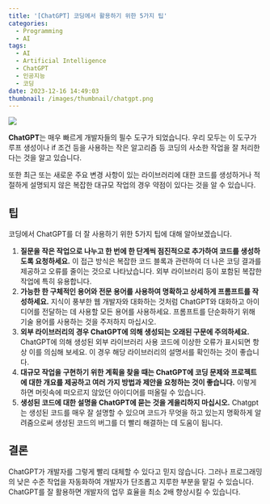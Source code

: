 ```yaml
---
title: '[ChatGPT] 코딩에서 활용하기 위한 5가지 팁'
categories:
  - Programming
  - AI
tags:
  - AI
  - Artificial Intelligence
  - ChatGPT
  - 인공지능
  - 코딩
date: 2023-12-16 14:49:03
thumbnail: /images/thumbnail/chatgpt.png
---
```


![](/images/header/chatgpt-3.png)

**ChatGPT**는 매우 빠르게 개발자들의 필수 도구가 되었습니다. 우리 모두는 이 도구가 루프 생성이나 if 조건 등을 사용하는 작은 알고리즘 등 코딩의 사소한 작업을 잘 처리한다는 것을 알고 있습니다.

또한 최근 또는 새로운 주요 변경 사항이 있는 라이브러리에 대한 코드를 생성하거나 적절하게 설명되지 않은 복잡한 대규모 작업의 경우 약점이 있다는 것을 알 수 있습니다.

## 팁

코딩에서 ChatGPT를 더 잘 사용하기 위한 5가지 팁에 대해 알아보겠습니다.

1. **질문을 작은 작업으로 나누고 한 번에 한 단계씩 점진적으로 추가하여 코드를 생성하도록 요청하세요.** 이 접근 방식은 복잡한 코드 블록과 관련하여 더 나은 코딩 결과를 제공하고 오류를 줄이는 것으로 나타났습니다. 외부 라이브러리 등이 포함된 복잡한 작업에 특히 유용합니다.
   <br/>
2. **가능한 한 구체적인 용어와 전문 용어를 사용하여 명확하고 상세하게 프롬프트를 작성하세요.** 지식이 풍부한 웹 개발자와 대화하는 것처럼 ChatGPT와 대화하고 아이디어를 전달하는 데 사용할 모든 용어를 사용하세요. 프롬프트를 단순화하기 위해 기술 용어를 사용하는 것을 주저하지 마십시오.
   <br/>
3. **외부 라이브러리의 경우 ChatGPT에 의해 생성되는 오래된 구문에 주의하세요.** ChatGPT에 의해 생성된 외부 라이브러리 사용 코드에 이상한 오류가 표시되면 항상 이를 의심해 보세요. 이 경우 해당 라이브러리의 설명서를 확인하는 것이 좋습니다.
   <br/>
4. **대규모 작업을 구현하기 위한 계획을 찾을 때는 ChatGPT에 코딩 문제와 프로젝트에 대한 개요를 제공하고 여러 가지 방법과 제안을 요청하는 것이 좋습니다.** 이렇게 하면 머릿속에 떠오르지 않았던 아이디어를 떠올릴 수 있습니다.
   <br/>
5. **생성된 코드에 대한 설명을 ChatGPT에 묻는 것을 게을리하지 마십시오.** Chatgpt는 생성된 코드를 매우 잘 설명할 수 있으며 코드가 무엇을 하고 있는지 명확하게 알려줌으로써 생성된 코드의 버그를 더 빨리 해결하는 데 도움이 됩니다.

## 결론

ChatGPT가 개발자를 그렇게 빨리 대체할 수 있다고 믿지 않습니다. 그러나 프로그래밍의 낮은 수준 작업을 자동화하여 개발자가 단조롭고 지루한 부분을 맡길 수 있습니다. ChatGPT를 잘 활용하면 개발자의 업무 효율을 최소 2배 향상시킬 수 있습니다.
